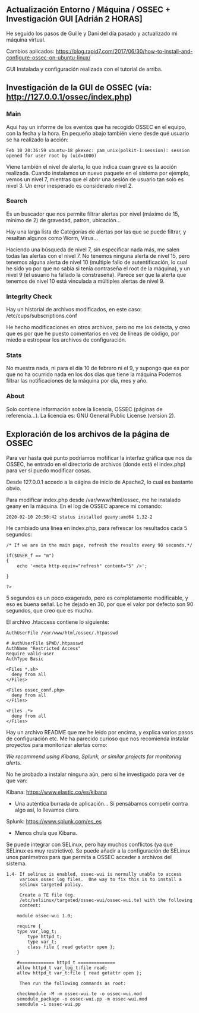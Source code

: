 ## Actualización Entorno / Máquina / OSSEC + Investigación GUI [Adrián 2 HORAS] ####

He seguido los pasos de Guille y Dani del día pasado y actualizado mi máquina virtual.

Cambios aplicados: https://blog.rapid7.com/2017/06/30/how-to-install-and-configure-ossec-on-ubuntu-linux/

GUI Instalada y configuración realizada con el tutorial de arriba.

## Investigación de la GUI de OSSEC (vía: http://127.0.0.1/ossec/index.php)

### Main

Aquí hay un informe de los eventos que ha recogido OSSEC en el equipo, con la fecha y la hora. En pequeño
abajo también viene desde qué usuario se ha realizado la acción:

`Feb 10 20:36:59 ubuntu-18 pkexec: pam_unix(polkit-1:session): session opened for user root by (uid=1000)`

Viene también el nivel de alerta, lo que indica cuan grave es la acción realizada. Cuando instalamos un nuevo
paquete en el sistema por ejemplo, vemos un nivel 7, mientras que el abrir una sesión de usuario tan solo es 
nivel 3. Un error inesperado es considerado nivel 2.

### Search

Es un buscador que nos permite filtrar alertas por nivel (máximo de 15, mínimo de 2) de gravedad, patron,
ubicación... 

Hay una larga lista de Categorías de alertas por las que se puede filtrar, y resaltan algunos como Worm, Virus...

Haciendo una búsqueda de nivel 7, sin especificar nada más, me salen todas las alertas con el nivel 7. No tenemos
ninguna alerta de nivel 15, pero tenemos alguna alerta de nivel 10 (multiple fallo de autentificación, lo cual 
he sido yo por que no sabía si tenía contraseña el root de la máquina), y un nivel 9 (el usuario ha fallado la 
constraseña). Parece ser que la alerta que tenemos de nivel 10 está vinculada a múltiples alertas de nivel 9.

### Integrity Check

Hay un historial de archivos modificados, en este caso: /etc/cups/subscriptions.conf

He hecho modificaciones en otros archivos, pero no me los detecta, y creo que es por que he puesto comentarios
en vez de líneas de código, por miedo a estropear los archivos de configuración.

### Stats

No muestra nada, ni para el día 10 de febrero ni el 9, y supongo que es por que no ha ocurrido nada en los dos 
días que tiene la máquina Podemos filtrar las notificaciones de la máquina por día, mes y año.

### About

Solo contiene información sobre la licencia, OSSEC (páginas de referencia...). La licencia es: GNU General 
Public License (version 2).

## Exploración de los archivos de la página de OSSEC

Para ver hasta qué punto podríamos mofificar la interfaz gráfica que nos da OSSEC, he entrado en el 
directorio de archivos (donde está el index.php) para ver si puedo modificar cosas.

Desde 127.0.0.1 accedo a la oágina de inicio de Apache2, lo cual es bastante obvio. 

Para modificar index.php desde /var/www/html/ossec, me he instalado geany en la máquina. En el log
de OSSEC aparece mi comando: 

`2020-02-10 20:58:42 status installed geany:amd64 1.32-2`

He cambiado una línea en index.php, para refrescar los resultados cada 5 segundos:

```
/* If we are in the main page, refresh the results every 90 seconds.*/

if($USER_f == "m")
{
	echo '<meta http-equiv="refresh" content="5" />';
	
}

?>
```

5 segundos es un poco exagerado, pero es completamente modificable, y eso es buena señal. Lo he dejado en 30, por
que el valor por defecto son 90 segundos, que creo que es mucho.

El archivo .htaccess contiene lo siguiente:

```
AuthUserFile /var/www/html/ossec/.htpasswd

# AuthUserFile $PWD/.htpasswd
AuthName "Restricted Access"
Require valid-user
AuthType Basic

<Files *.sh>
  deny from all
</Files>

<Files ossec_conf.php>
  deny from all
</Files>

<Files .*>
  deny from all
</Files>
```

Hay un archivo README que me he leido por encima, y explica varios pasos de configuración etc. Me ha parecido
curioso que nos recomienda instalar proyectos para monitorizar alertas como:

*We recommend using Kibana, Splunk, or similar projects for monitoring alerts.*

No he probado a instalar ninguna aún, pero si he investigado para ver de que van:

Kibana: https://www.elastic.co/es/kibana

- Una auténtica burrada de aplicación... Si pensábamos competir contra algo así, lo llevamos claro.

Splunk: https://www.splunk.com/es_es

- Menos chula que Kibana.

Se puede integrar con SELinux, pero hay muchos conflictos (ya que SELinux es muy restrictivo). Se puede
añadir a la configuración de SELinux unos parámetros para que permita a OSSEC acceder a archivos del sistema.

```
1.4- If selinux is enabled, ossec-wui is normally unable to access 
     various ossec log files.  One way to fix this is to install a 
     selinux targeted policy.

     Create a TE file (eg. 
     /etc/seliinux/targeted/ossec-wui/ossec-wui.te) with the following 
     content:

    module ossec-wui 1.0;

    require {
	type var_log_t;
        type httpd_t;
        type var_t;
        class file { read getattr open };
    }

    #============= httpd_t ==============
    allow httpd_t var_log_t:file read;
    allow httpd_t var_t:file { read getattr open };

     Then run the following commands as root:

    checkmodule -M -m ossec-wui.te -o ossec-wui.mod
    semodule_package -o ossec-wui.pp -m ossec-wui.mod
    semodule -i ossec-wui.pp 
```
